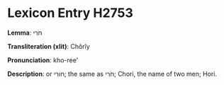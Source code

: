 # Lexicon Entry H2753

**Lemma**: חֹרִי

**Transliteration (xlit)**: Chôrîy

**Pronunciation**: kho-ree'

**Description**:
or חוֹרִי; the same as חֹרִי; Chori, the name of two men; Hori.
